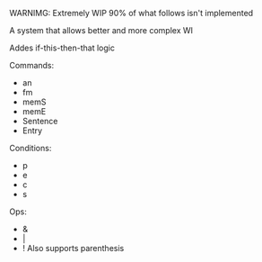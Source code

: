 WARNIMG: Extremely WIP 90% of what follows isn't implemented

A system that allows better and more complex WI

Addes if-this-then-that logic

Commands:
- an
- fm
- memS
- memE
- Sentence
- Entry

Conditions:
- p
- e
- c
- s

Ops:
- &
- |
- !
Also supports parenthesis
